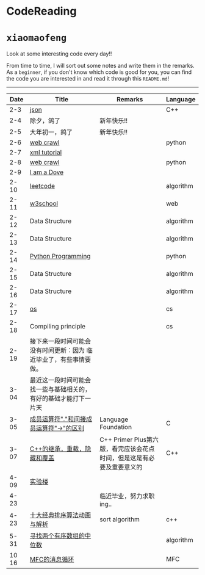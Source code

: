 # CodeReading

`xiaomaofeng`
===========================

Look at some interesting code every day!!

From time to time, I will sort out some notes and write them in the remarks. As a `beginner`, if you don't know which code is good for you, you can find the code you are interested in and read it through this `README.md`! 

****

| Date | Title | Remarks |Language |
| -  | - | - | - |
|2-3 |[json](https://github.com/nlohmann/json#json-as-first-class-data-type "JSON for Mordenn C++")| |C++|
|2-4 |除夕，鸽了|新年快乐!!| |
|2-5 |大年初一，鸽了|新年快乐!!| |
|2-6 |[web crawl](https://github.com/aosabook/500lines/tree/master/crawler)| |python|
|2-7 |[xml tutorial](http://www.runoob.com/xml/xml-tutorial.html)|
|2-8 |[web crawl](http://www.aosabook.org/en/500L/a-web-crawler-with-asyncio-coroutines.html)| |python|
|2-9 |[I am a Dove](https://cn.bing.com/images/search?view=detailV2&ccid=pRm9SOVN&id=7094AA422351C2B9BB4320C16CDD73DF57D1EBD8&thid=OIP.pRm9SOVN1vUeeHqXFjn_zwHaJC&mediaurl=http%3a%2f%2fwww.fuhaodq.com%2fd%2ffile%2fweixinbq%2f2017-04-07%2f713803a8957d87b238b513c76c40592c.jpg&exph=250&expw=205&q=%E9%B8%BD%E5%AD%90+%E8%A1%A8%E6%83%85%E5%8C%85&simid=608015562141076925&selectedIndex=0&ajaxhist=0) | | |
|2-10 |[leetcode](https://leetcode-cn.com)| |algorithm|
|2-11 |[w3school](http://www.w3school.com.cn/)| |web|
|2-12 |Data Structure| |algorithm|
|2-13 |Data Structure| |algorithm|
|2-14 |[Python Programming](https://www.icourse163.org/learn/BIT-268001?tid=1003243006#/learn/announce)| |python|
|2-15 |Data Structure| |algorithm|
|2-16 |Data Structure| |algorithm|
|2-17 |[os](https://www.icourse163.org/course/NJU-1001571004)| |cs|
|2-18 |Compiling principle| |cs|
|2-19 |接下来一段时间可能会没有时间更新：因为 临近毕业了，有些事情要做。|
|3-04 |最近这一段时间可能会找一些与基础相关的，有好的基础才能打下一片天|
|3-05 |[成员运算符"."和间接成员运算符"->"的区别](https://blog.csdn.net/qq_37018328/article/details/77816950)|Language Foundation|C|、
|3-07 |[C++的继承，重载，隐藏和覆盖](https://www.jianshu.com/p/97d8dbded0fb)|C++ Primer Plus第六版，看完应该会花点时间，但是这是有必要及重要意义的|C++|
|4-09 |[实验楼](https://www.shiyanlou.com/)| | |
|4-23 | |临近毕业，努力求职ing..|
|4-23 |[十大经典排序算法动画与解析](https://mp.weixin.qq.com/s/vn3KiV-ez79FmbZ36SX9lg)|sort algorithm|c++|
|5-31 |[寻找两个有序数组的中位数](https://leetcode-cn.com/problems/median-of-two-sorted-arrays/)| |algorithm|
|10 16|[MFC的消息循环](http://blog.sina.com.cn/s/blog_a2aa00d70101im9b.html)| |MFC|
